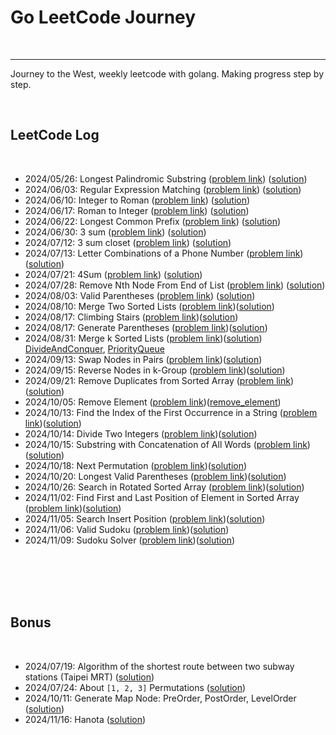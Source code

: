 # Go LeetCode Journey

<br>

---
Journey to the West,
weekly leetcode with golang. Making progress step by step.

<br>

## LeetCode Log

<br>

* 2024/05/26: Longest Palindromic Substring ([problem link](https://leetcode.com/problems/longest-palindromic-substring/description/)) ([solution](longest_palindromic_substring))
* 2024/06/03: Regular Expression Matching ([problem link](https://leetcode.com/problems/regular-expression-matching/description/)) ([solution](regular_expression_matching))
* 2024/06/10: Integer to Roman ([problem link](https://leetcode.com/problems/integer-to-roman/description/)) ([solution](integer_to_roman))
* 2024/06/17: Roman to Integer ([problem link](https://leetcode.com/problems/roman-to-integer/description/)) ([solution](roman_to_integer))
* 2024/06/22: Longest Common Prefix ([problem link](https://leetcode.com/problems/longest-common-prefix/description/)) ([solution](longest_common_prefix))
* 2024/06/30: 3 sum ([problem link](https://leetcode.com/problems/3sum/description/)) ([solution](three_sum))
* 2024/07/12: 3 sum closet ([problem link](https://leetcode.com/problems/3sum-closest/description/)) ([solution](three_sum_closet))
* 2024/07/13: Letter Combinations of a Phone Number ([problem link](https://leetcode.com/problems/letter-combinations-of-a-phone-number/description/)) ([solution](letter_combinations_of_a_phone_number))
* 2024/07/21: 4Sum ([problem link](https://leetcode.com/problems/4sum/description/)) ([solution](four_sum))
* 2024/07/28: Remove Nth Node From End of List ([problem link](https://leetcode.com/problems/remove-nth-node-from-end-of-list/description/)) ([solution](remove_nth_node_from_end_of_list))
* 2024/08/03: Valid Parentheses ([problem link](https://leetcode.com/problems/valid-parentheses/description/)) ([solution](valid_parentheses))
* 2024/08/10: Merge Two Sorted Lists ([problem link](https://leetcode.com/problems/merge-two-sorted-lists/description/))([solution](merge_two_sorted_lists))
* 2024/08/17: Climbing Stairs ([problem link](https://leetcode.com/problems/climbing-stairs/description/))([solution](climbing_stairs))
* 2024/08/17: Generate Parentheses ([problem link](https://leetcode.com/problems/generate-parentheses/description/))([solution](generate_parentheses))
* 2024/08/31: Merge k Sorted Lists ([problem link](https://leetcode.com/problems/merge-k-sorted-lists/description/))([solution](merge_k_sorted_lists))
[DivideAndConquer](merge_k_sorted_lists%2FDivideAndConquer),
[PriorityQueue](merge_k_sorted_lists%2FPriorityQueue)
* 2024/09/13: Swap Nodes in Pairs ([problem link](https://leetcode.com/problems/swap-nodes-in-pairs/description/))([solution](swap_nodes_in_pairs))
* 2024/09/15: Reverse Nodes in k-Group ([problem link](https://leetcode.com/problems/reverse-nodes-in-k-group/description/))([solution](reverse_nodes_in_k-Group))
* 2024/09/21: Remove Duplicates from Sorted Array ([problem link](https://leetcode.com/problems/remove-duplicates-from-sorted-array/description/))([solution](remove_duplicates_from_sorted_array))
* 2024/10/05: Remove Element  ([problem link](https://leetcode.com/problems/remove-element/description/))([remove_element](remove_element))
* 2024/10/13: Find the Index of the First Occurrence in a String ([problem link](https://leetcode.com/problems/find-the-index-of-the-first-occurrence-in-a-string/description/))([solution](find_the_index_of_the_first_occurrence_in_a_string))
* 2024/10/14: Divide Two Integers ([problem link](https://leetcode.com/problems/divide-two-integers/description/))([solution](divide_two_integers))
* 2024/10/15: Substring with Concatenation of All Words ([problem link](https://leetcode.com/problems/substring-with-concatenation-of-all-words/description/))([solution](substring_with_concatenation_of_all_words))
* 2024/10/18: Next Permutation ([problem link](https://leetcode.com/problems/next-permutation/description/))([solution](next_permutation))
* 2024/10/20: Longest Valid Parentheses ([problem link](https://leetcode.com/problems/longest-valid-parentheses/description/))([solution](longest_valid_parentheses))
* 2024/10/26: Search in Rotated Sorted Array ([problem link](https://leetcode.com/problems/search-in-rotated-sorted-array/description/))([solution](search_in_rotated_sorted_array))
* 2024/11/02: Find First and Last Position of Element in Sorted Array ([problem link](https://leetcode.com/problems/find-first-and-last-position-of-element-in-sorted-array/description/))([solution](find_first_and_last_position_of_element_in_sorted_array))
* 2024/11/05: Search Insert Position ([problem link](https://leetcode.com/problems/search-insert-position/description/))([solution](search_insert_position))
* 2024/11/06: Valid Sudoku ([problem link](https://leetcode.com/problems/valid-sudoku/))([solution](valid_sudoku))
* 2024/11/09: Sudoku Solver ([problem link](https://leetcode.com/problems/sudoku-solver/description/))([solution](sudoku_solver))

<br>
<br>
<br>
<br>

## Bonus

<br>

* 2024/07/19: Algorithm of the shortest route between two subway stations (Taipei MRT) ([solution](bonus/taipei_mrt))
* 2024/07/24: About `[1, 2, 3]` Permutations ([solution](bonus/permutation))
* 2024/10/11: Generate Map Node: PreOrder, PostOrder, LevelOrder ([solution](bonus/map_node_prder))
* 2024/11/16: Hanota ([solution](bonus/hanota))
